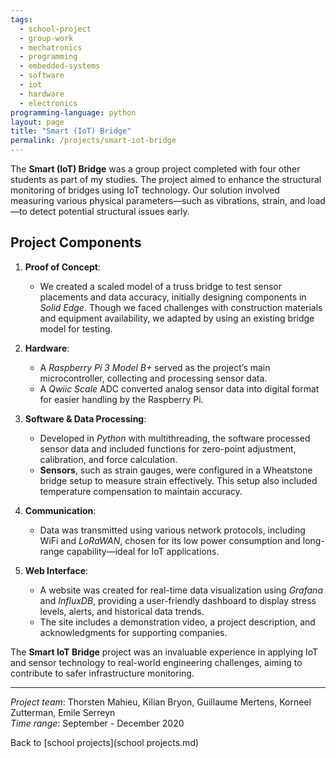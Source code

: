 ```yaml
---
tags:
  - school-project
  - group-work
  - mechatronics
  - programming
  - embedded-systems
  - software
  - iot
  - hardware
  - electronics
programming-language: python
layout: page
title: "Smart (IoT) Bridge"
permalink: /projects/smart-iot-bridge
---
```


The **Smart (IoT) Bridge** was a group project completed with four other students as part of my studies. The project aimed to enhance the structural monitoring of bridges using IoT technology. Our solution involved measuring various physical parameters—such as vibrations, strain, and load—to detect potential structural issues early.

## Project Components

1. **Proof of Concept**: 
    - We created a scaled model of a truss bridge to test sensor placements and data accuracy, initially designing components in *Solid Edge*. Though we faced challenges with construction materials and equipment availability, we adapted by using an existing bridge model for testing.

2. **Hardware**: 
    - A *Raspberry Pi 3 Model B+* served as the project’s main microcontroller, collecting and processing sensor data.
    - A *Qwiic Scale* ADC converted analog sensor data into digital format for easier handling by the Raspberry Pi.
  
3. **Software & Data Processing**:
    - Developed in *Python* with multithreading, the software processed sensor data and included functions for zero-point adjustment, calibration, and force calculation.
    - **Sensors**, such as strain gauges, were configured in a Wheatstone bridge setup to measure strain effectively. This setup also included temperature compensation to maintain accuracy.

4. **Communication**: 
    - Data was transmitted using various network protocols, including WiFi and *LoRaWAN*, chosen for its low power consumption and long-range capability—ideal for IoT applications.

5. **Web Interface**:
    - A website was created for real-time data visualization using *Grafana* and *InfluxDB*, providing a user-friendly dashboard to display stress levels, alerts, and historical data trends.
    - The site includes a demonstration video, a project description, and acknowledgments for supporting companies.

The **Smart IoT Bridge** project was an invaluable experience in applying IoT and sensor technology to real-world engineering challenges, aiming to contribute to safer infrastructure monitoring.

---

*Project team*: Thorsten Mahieu, Kilian Bryon, Guillaume Mertens, Korneel Zutterman, Emile Serreyn  
*Time range*: September - December 2020

Back to [school projects](school projects.md)

